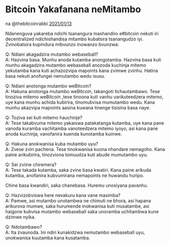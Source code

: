 # Bitcoin Yakafanana neMitambo

na @thebitcoinrabbi [2021/01/13](https://twitter.com/thebitcoinrabbi/status/1349445548500262916)

<LanguageDropdown/>

Ndanenguva yakareba ndichi tsanangura mashandiro e#bitcoin nekuti iri decentralized ndichishandisa mitambo kubatsira tsanangudzo iyi. Zvinobatsira kupindura mibvunzo inowanzo bvunzwa:

Q: Ndiani akagadzira mutambo webaseball?  
A: Hazvina basa. Munhu anoda kutamba anongotamba. Hazvina basa kuti munhu akagadzira mutambo webaseball anozoda kuchinja mitemo yekutamba kana kuti achazozvipa mapoints kana zvimwe zvinhu. Hatina basa nekuti anofungei nemutambo wedu isusu.

Q: Ndiani anotonga mutambo weBitcoin?  
A: Hakuna anotonga mutambo weBitcoin, takangoti tichautambawo. Tese tinoziva mitemo weBitcoin ,tese tinoona kuti vanhu varikuteedzera mitemo, uye kana munhu achida kubirira, tinomubvisa mumutambo wedu. Kana munhu akazvipa mapoints aasina kuwana tinenge tisisina basa naye.

Q: Toziva sei kuti mitemo hauchinje?  
A: Tese takabvuma mitemo yakaiswa patakatanga kutamba, uye kana pane vanoda kuramba vachitamba vanoteedzera mitemo iyoyo, asi kana pane anoda kuchinja, vanofanira kuenda kunotamba kumwe.

Q: Hakuna anokwanisa kuba mutambo uyu?  
A: Zvese zviri pachena. Tese tinokwanisa kuona nhandare nemagoho. Kana paine arikubirira, tinozviona tomuudza kuti abude mumutambo uyu.

Q: Sei zviine chiremera?  
A: Tese takada kutamba, saka zvine basa kwatiri. Kana paine arikuda kutamba, anofanira kubvumirana nemapoints ne huwandu huripo.

Chine basa kwandiri, saka chanebasa. Huremu unosiyana pavanhu.

Q: Hazvizobviswa here nevakuru kana vane masimba?  
A: Pamwe, asi mutambo unotambwa ne chimuti ne bhora, asi hapana arikurova mumwe, saka hurumende inokwanisa kuti musatambe, asi haigone kubvisa mutambo webaseball saka unoramba uchitambwa kune dzimwe nyika.

Q: Ndotambawo?  
A: Ita zvaunoda. Ini ndiri kunakidzwa nemutambo webaseball uyu, unokwanisa kuutamba kana kusatamba.
